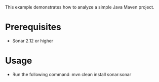 This example demonstrates how to analyze a simple Java Maven project.

Prerequisites
=============
* Sonar 2.12 or higher

Usage
=====
* Run the following command: mvn clean install sonar:sonar

